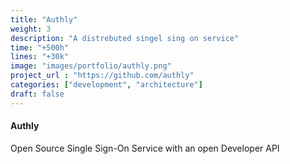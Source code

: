 ```yaml
---
title: "Authly"
weight: 3
description: "A distrebuted singel sing on service"
time: "+500h"
lines: "+30k"
image: "images/portfolio/authly.png"
project_url : "https://github.com/authly"
categories: ["development", "architecture"]
draft: false
---
```


#### Authly

Open Source Single Sign-On Service with an open Developer API
